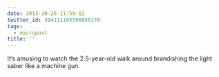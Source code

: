 ```yaml
---
date: 2013-10-26 11:59:12
twitter_id: 394131105596850176
tags:
  - micropost
title: ''
---
```


It’s amusing to watch the 2.5-year-old walk around brandishing the light saber like a machine gun.
